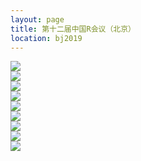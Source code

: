 ```yaml
---
layout: page
title: 第十二届中国R会议（北京）
location: bj2019
---
```


<div class="row">
  <div class="col-md-10 col-md-offset-1 text-center">
    <img src="{{ '/img/Rcap2019_keynote.png' | prepend: site.baseurl }}"  class="img-responsive" />
  </div>
<div class="row">
  <div class="col-md-10 col-md-offset-2 text-center">
    <img src="{{ '/img/Rcap2019.png' | prepend: site.baseurl }}"  class="img-responsive" />
  </div>
  
<div class="row">
  <div class="col-md-10 col-md-offset-2 text-center">
    <img src="{{ '/img/Rcap2019_1.png' | prepend: site.baseurl }}"  class="img-responsive" />
  </div>
  
<div class="row">
  <div class="col-md-10 col-md-offset-2 text-center">
    <img src="{{ '/img/Rcap2019_2.png' | prepend: site.baseurl }}"  class="img-responsive" />
  </div>
  
<div class="row">
  <div class="col-md-10 col-md-offset-2 text-center">
    <img src="{{ '/img/Rcap2019_3.png' | prepend: site.baseurl }}"  class="img-responsive" />
  </div>
  
<div class="row">
  <div class="col-md-10 col-md-offset-2 text-center">
    <img src="{{ '/img/Rcap2019_4.png' | prepend: site.baseurl }}"  class="img-responsive" />
  </div>
  
<div class="row">
  <div class="col-md-10 col-md-offset-2 text-center">
    <img src="{{ '/img/Rcap2019_5.png' | prepend: site.baseurl }}"  class="img-responsive" />
  </div>
  
  <div class="row">
  <div class="col-md-10 col-md-offset-2 text-center">
    <img src="{{ '/img/Rcap2019_6.png' | prepend: site.baseurl }}"  class="img-responsive" />
  </div>
  
<div class="row">
  <div class="col-md-10 col-md-offset-2 text-center">
    <img src="{{ '/img/Rcap2019_7.png' | prepend: site.baseurl }}"  class="img-responsive" />
  </div>
